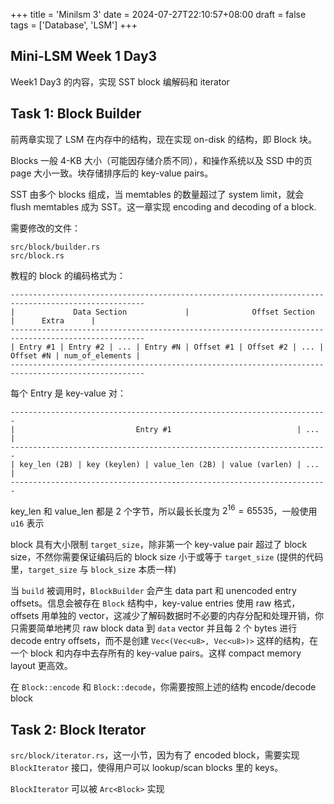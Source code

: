 +++
title = 'Minilsm 3'
date = 2024-07-27T22:10:57+08:00
draft = false
tags = ['Database', 'LSM']
+++

## Mini-LSM Week 1 Day3

Week1 Day3 的内容，实现 SST block 编解码和 iterator

## Task 1: Block Builder

前两章实现了 LSM 在内存中的结构，现在实现 on-disk 的结构，即 Block 块。

Blocks 一般 4-KB 大小（可能因存储介质不同），和操作系统以及 SSD 中的页 page 大小一致。块存储排序后的 key-value pairs。

SST 由多个 blocks 组成，当 memtables 的数量超过了 system limit，就会 flush memtables 成为 SST。这一章实现 encoding and decoding of a block.

需要修改的文件：

```
src/block/builder.rs
src/block.rs
```

教程的 block 的编码格式为：

```
----------------------------------------------------------------------------------------------------
|             Data Section             |              Offset Section             |      Extra      |
----------------------------------------------------------------------------------------------------
| Entry #1 | Entry #2 | ... | Entry #N | Offset #1 | Offset #2 | ... | Offset #N | num_of_elements |
----------------------------------------------------------------------------------------------------

```

每个 Entry 是 key-value 对：

```
-----------------------------------------------------------------------
|                           Entry #1                            | ... |
-----------------------------------------------------------------------
| key_len (2B) | key (keylen) | value_len (2B) | value (varlen) | ... |
-----------------------------------------------------------------------

```

key_len 和 value_len 都是 2 个字节，所以最长长度为 $2^16 = 65535$，一般使用 `u16` 表示

block 具有大小限制 `target_size`，除非第一个 key-value pair 超过了 block size，不然你需要保证编码后的 block size 小于或等于 `target_size` (提供的代码里，`target_size` 与 `block_size` 本质一样)

当 `build` 被调用时，`BlockBuilder` 会产生 data part 和 unencoded entry offsets。信息会被存在 `Block` 结构中，key-value entries 使用 raw 格式，offsets 用单独的 vector，这减少了解码数据时不必要的内存分配和处理开销，你只需要简单地拷贝 raw block data 到 `data` vector 并且每 2 个 bytes 进行 decode entry offsets，而不是创建 `Vec<(Vec<u8>, Vec<u8>)>` 这样的结构，在一个 block 和内存中去存所有的 key-value pairs。这样 compact memory layout 更高效。

在 `Block::encode` 和 `Block::decode`，你需要按照上述的结构 encode/decode block

## Task 2: Block Iterator

`src/block/iterator.rs`，这一小节，因为有了 encoded block，需要实现 `BlockIterator` 接口，使得用户可以 lookup/scan blocks 里的 keys。

`BlockIterator` 可以被 `Arc<Block>` 实现
